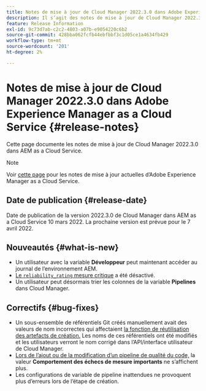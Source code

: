 ```yaml
---
title: Notes de mise à jour de Cloud Manager 2022.3.0 dans Adobe Experience Manager as a Cloud Service
description: Il s’agit des notes de mise à jour de Cloud Manager 2022.3.0 dans AEM as a Cloud Service.
feature: Release Information
exl-id: 9c73d7ab-c2c2-4803-a07b-e9054220c6b2
source-git-commit: 428bba062fcfb44ebfbbf3c1d05ce1a4634fb429
workflow-type: tm+mt
source-wordcount: '201'
ht-degree: 2%

---
```



# Notes de mise à jour de Cloud Manager 2022.3.0 dans Adobe Experience Manager as a Cloud Service {#release-notes}

Cette page documente les notes de mise à jour de Cloud Manager 2022.3.0 dans AEM as a Cloud Service.

>[!NOTE]
>
>Voir [cette page](/help/release-notes/release-notes-cloud/release-notes-current.md) pour les notes de mise à jour actuelles d’Adobe Experience Manager as a Cloud Service.

## Date de publication {#release-date}

Date de publication de la version 2022.3.0 de Cloud Manager dans AEM as a Cloud Service 10 mars 2022. La prochaine version est prévue pour le 7 avril 2022.

## Nouveautés {#what-is-new}

* Un utilisateur avec la variable **Développeur** peut maintenant accéder au journal de l’environnement AEM.
* [Le `reliability_rating` mesure critique](/help/implementing/cloud-manager/code-quality-testing.md) a été désactivé.
* Un utilisateur peut désormais trier les colonnes de la variable **Pipelines** dans Cloud Manager.

## Correctifs {#bug-fixes}

* Un sous-ensemble de référentiels Git créés manuellement avait des valeurs de nom incorrectes qui affectaient [la fonction de réutilisation des artefacts de création.](/help/implementing/cloud-manager/getting-access-to-aem-in-cloud/setting-up-project.md#build-artifact-reuse) Les noms de ces référentiels ont été modifiés et les utilisateurs verront le nom corrigé dans l’API/interface utilisateur de Cloud Manager.
* [Lors de l’ajout ou de la modification d’un pipeline de qualité du code,](/help/implementing/cloud-manager/configuring-pipelines/configuring-non-production-pipelines.md) la valeur **Comportement des échecs de mesure importants** ne s’affichent plus.
* Les configurations de variable de pipeline inattendues ne provoquent plus d’erreurs lors de l’étape de création.
